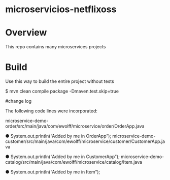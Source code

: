 # microservicios-netflixoss
# Overview
This repo contains many microservices projects

# Build
Use this way to build the entire project without tests

$ mvn clean compile package -Dmaven.test.skip=true

#change log

The following code lines were incorporated:

microservice-demo-order/src/main/java/com/ewolff/microservice/order/OrderApp.java

● System.out.println(“Added by me in OrderApp”);
microservice-demo-customer/src/main/java/com/ewolff/microservice/customer/CustomerApp.java

● System.out.println(“Added by me in CustomerApp”);
microservice-demo-catalog/src/main/java/com/ewolff/microservice/catalog/Item.java

● System.out.println(“Added by me in Item”);

